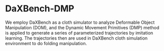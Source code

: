 # DaXBench-DMP
We employ DaXBench as a cloth simulator to analyze Deformable Object Manipulation (DOM), and the Dynamic Movement Primitives (DMP) method is applied to generate a series of parameterized trajectories by imitation learning.  The trajectories then are used in DaXBench cloth simulation environment to do folding manipulation.

